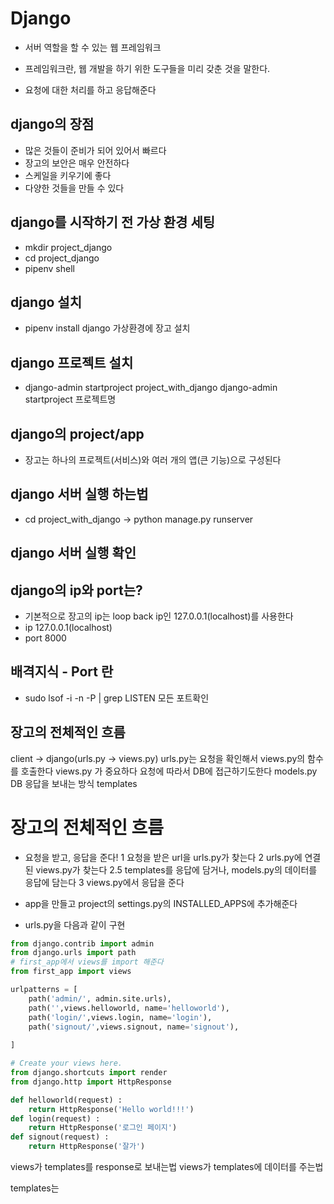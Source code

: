# Django

* 서버 역할을 할 수 있는 웹 프레임워크
 
* 프레임워크란, 웹 개발을 하기 위한 도구들을 미리 갖춘 것을 말한다.

* 요청에 대한 처리를 하고 응답해준다

## django의 장점

* 많은 것들이 준비가 되어 있어서 빠르다
* 장고의 보안은 매우 안전하다
* 스케일을 키우기에 좋다
* 다양한 것들을 만들 수 있다

## django를 시작하기 전 가상 환경 세팅

* mkdir project_django
* cd project_django
* pipenv shell

## django 설치

* pipenv install django
가상환경에 장고 설치

## django 프로젝트 설치
* django-admin startproject project_with_django
django-admin startproject 프로젝트명


## django의 project/app
* 장고는 하나의 프로젝트(서비스)와 여러 개의 앱(큰 기능)으로 구성된다

## django 서버 실행 하는법
* cd project_with_django -> python manage.py runserver

## django 서버 실행 확인


## django의 ip와  port는?

* 기본적으로 장고의 ip는 loop back ip인 127.0.0.1(localhost)를 사용한다
* ip 127.0.0.1(localhost)
* port 8000

## 배격지식 - Port 란

* sudo lsof -i -n -P | grep LISTEN
모든 포트확인

## 장고의 전체적인 흐름

client -> django(urls.py -> views.py)
urls.py는 요청을 확인해서 views.py의 함수를 호출한다
views.py 가 중요하다
요청에 따라서 DB에 접근하기도한다
models.py DB
응답을 보내는 방식
templates

# 장고의 전체적인 흐름
* 요청을 받고, 응답을 준다!
  1 요청을 받은 url을 urls.py가 찾는다
  2 urls.py에 연결된 views.py가 찾는다
  2.5 templates를 응답에 담거나, models.py의 데이터를 응답에 담는다
  3 views.py에서 응답을 준다
  
* app을 만들고 project의 settings.py의 INSTALLED_APPS에 추가해준다
* urls.py을 다음과 같이 구현

```python
from django.contrib import admin
from django.urls import path
# first_app에서 views를 import 해준다
from first_app import views

urlpatterns = [
    path('admin/', admin.site.urls),
    path('',views.helloworld, name='helloworld'),
    path('login/',views.login, name='login'),
    path('signout/',views.signout, name='signout'),
   
]
```

 
```python
# Create your views here.
from django.shortcuts import render
from django.http import HttpResponse

def helloworld(request) :
    return HttpResponse('Hello world!!!')
def login(request) :
    return HttpResponse('로그인 페이지')
def signout(request) :
    return HttpResponse('잘가')
```

views가 templates를 response로 보내는법
views가 templates에 데이터를 주는법

templates는
